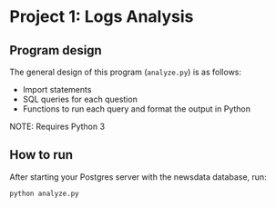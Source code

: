 # Project 1: Logs Analysis

## Program design

The general design of this program (`analyze.py`) is as follows:

- Import statements
- SQL queries for each question
- Functions to run each query and format the output in Python

NOTE: Requires Python 3


## How to run

After starting your Postgres server with the newsdata database, run:
```
python analyze.py
```